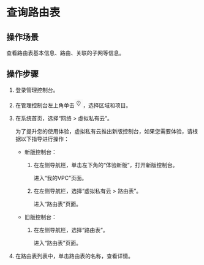 # 查询路由表<a name="vpc_route01_0009"></a>

## 操作场景<a name="zh-cn_topic_0212076964_section195488111485"></a>

查看路由表基本信息、路由、关联的子网等信息。

## 操作步骤<a name="zh-cn_topic_0212076964_section1954810111487"></a>

1.  登录管理控制台。
2.  在管理控制台左上角单击![](figures/icon-region.png)，选择区域和项目。
3.  在系统首页，选择“网络 \> 虚拟私有云”。

    为了提升您的使用体验，虚拟私有云推出新版控制台，如果您需要体验，请根据以下指导进行操作：

    -   新版控制台：
        1.  在左侧导航栏，单击左下角的“体验新版”，打开新版控制台。

            进入“我的VPC”页面。

        2.  在左侧导航栏，选择“虚拟私有云 \> 路由表”。

            进入“路由表”页面。

    -   旧版控制台：
        1.  在左侧导航栏，选择“路由表”。

            进入“路由表”页面。


4.  在路由表列表中，单击路由表的名称，查看详情。

